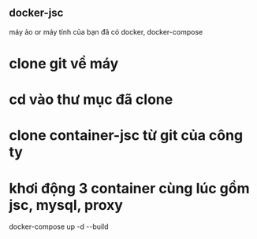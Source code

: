 ## docker-jsc
máy ảo or máy tính của bạn đã có docker, docker-compose
# clone git về máy
# cd vào thư mục đã clone
# clone container-jsc từ git của công ty
# khơi động 3 container cùng lúc gồm jsc, mysql, proxy
docker-compose up -d --build

